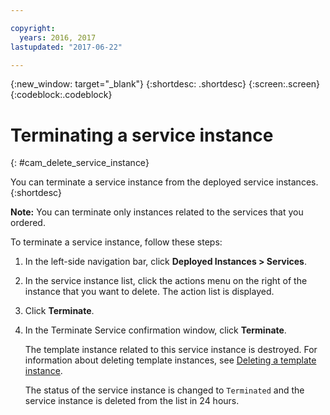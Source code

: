 ```yaml
---

copyright:
  years: 2016, 2017
lastupdated: "2017-06-22"

---
```

<!-- Copyright info and last updated date at top of file: REQUIRED
    The copyright and lastupdated info is YAML content that must occur at the top of the MD file, before attributes are listed.
    It must be --- surrounded by 3 dashes ---
    The value "years" can contain just one year or a two years separated by a comma. (years: 2014, 2016)
    The value "lastupdated" must be followed by a machine date in quotes in the following format: "YYYY-MM-DD"
    The value for "years" must be indented 2 spaces under "copyright", followed by "lastupdated" which should start on its own non-indented line.

-->

<!-- Common attributes used in the template are defined as follows: -->
{:new_window: target="_blank"}
{:shortdesc: .shortdesc}
{:screen:.screen}
{:codeblock:.codeblock}

<!-- Additional task topic: OPTIONAL
This is the template for additional task topics that are needed beyond the basic tasks in the getting started index.md.  As needed, other task topics can be included, with titles such as "Configuring x", "Administering y", "Managing z", etc. This topic is a peer of the getting started index.md in the <servicename>.ditamap. This topic can have one level of children and they also can be referenced in <servicename>.ditamap -->

# Terminating a service instance
<!-- for example, Uploading your data -->
{: #cam_delete_service_instance}
<!-- Provide an appropriate ID above -->

<!-- The short description section should include a sentence describing why this task is needed. For search engine optimization, include the service long name and "Bluemix". For example: -->

You can terminate a service instance from the deployed service instances.
{:shortdesc}

**Note:** You can terminate only instances related to the services that you ordered.

To terminate a service instance, follow these steps:

<!-- Use ordered list markup for the step section. Include code examples as needed. -->

1. In the left-side navigation bar, click **Deployed Instances > Services**.
2. In the service instance list, click the actions menu on the right of the instance that you want to delete. The action list is displayed.
3. Click **Terminate**. 
4. In the Terminate Service confirmation window, click **Terminate**. 

    The template instance related to this service instance is destroyed. For information about deleting template instances, see [Deleting a template instance](/docs/services/CloudAutomationManager/cam_delete_instance_local.html).
    
    The status of the service instance is changed to `Terminated` and the service instance is deleted from the list in 24 hours.
